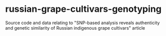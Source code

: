 # russian-grape-cultivars-genotyping
Source code and data relating to "SNP-based analysis reveals authenticity and genetic similarity of Russian indigenous grape cultivars" article
